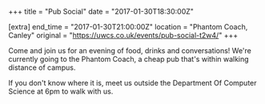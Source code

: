 +++
title = "Pub Social"
date = "2017-01-30T18:30:00Z"

[extra]
end_time = "2017-01-30T21:00:00Z"
location = "Phantom Coach, Canley"
original = "https://uwcs.co.uk/events/pub-social-t2w4/"
+++

Come and join us for an evening of food, drinks and conversations\! We're currently going to the Phantom Coach, a cheap pub that's within walking distance of campus.

If you don't know where it is, meet us outside the Department Of Computer Science at 6pm to walk with us.


